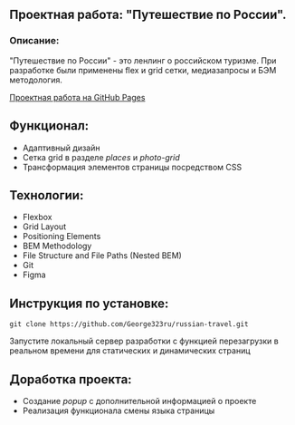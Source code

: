 ## Проектная работа: "Путешествие по России".

### Описание: 

"Путешествие по России" - это ленлинг о российском туризме. При разработке были применены flex и grid сетки, медиазапросы и БЭМ методология.

[Проектная работа на GitHub Pages](https://george323ru.github.io/russian-travel/) 

## Функционал: 

* Адаптивный дизайн 
* Сетка grid в разделе *places* и *photo-grid* 
* Трансформация элементов страницы посредством CSS

## Технологии: 

* Flexbox 
* Grid Layout 
* Positioning Elements 
* BEM Methodology 
* File Structure and File Paths (Nested BEM) 
* Git 
* Figma 

## Инструкция по установке: 

```
git clone https://github.com/George323ru/russian-travel.git
``` 
Запустите локальный сервер разработки с функцией перезагрузки в реальном времени для статических и динамических страниц

## Доработка проекта: 

* Создание *popup* c дополнительной информацией о проекте 
* Реализация функционала смены языка страницы 

